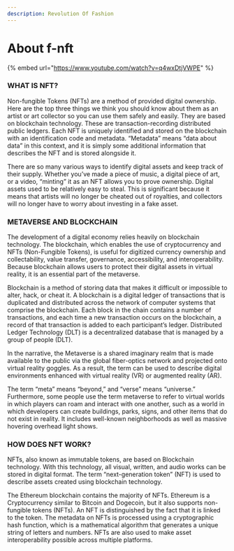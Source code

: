 ```yaml
---
description: Revolution Of Fashion
---
```


# About f-nft

{% embed url="https://www.youtube.com/watch?v=q4wxDtjVWPE" %}

### WHAT IS NFT?

Non-fungible Tokens (NFTs) are a method of provided digital ownership. Here are the top three things we think you should know about them as an artist or art collector so you can use them safely and easily. They are based on blockchain technology. These are transaction-recording distributed public ledgers. Each NFT is uniquely identified and stored on the blockchain with an identification code and metadata. “Metadata” means “data about data” in this context, and it is simply some additional information that describes the NFT and is stored alongside it.&#x20;

There are so many various ways to identify digital assets and keep track of their supply. Whether you’ve made a piece of music, a digital piece of art, or a video, “minting” it as an NFT allows you to prove ownership. Digital assets used to be relatively easy to steal. This is significant because it means that artists will no longer be cheated out of royalties, and collectors will no longer have to worry about investing in a fake asset.

### METAVERSE AND BLOCKCHAIN

The development of a digital economy relies heavily on blockchain technology. The blockchain, which enables the use of cryptocurrency and NFTs (Non-Fungible Tokens), is useful for digitized currency ownership and collectability, value transfer, governance, accessibility, and interoperability. Because blockchain allows users to protect their digital assets in virtual reality, it is an essential part of the metaverse.&#x20;

Blockchain is a method of storing data that makes it difficult or impossible to alter, hack, or cheat it. A blockchain is a digital ledger of transactions that is duplicated and distributed across the network of computer systems that comprise the blockchain. Each block in the chain contains a number of transactions, and each time a new transaction occurs on the blockchain, a record of that transaction is added to each participant’s ledger. Distributed Ledger Technology (DLT) is a decentralized database that is managed by a group of people (DLT).&#x20;

In the narrative, the Metaverse is a shared imaginary realm that is made available to the public via the global fiber-optics network and projected onto virtual reality goggles. As a result, the term can be used to describe digital environments enhanced with virtual reality (VR) or augmented reality (AR).&#x20;

The term “meta” means “beyond,” and “verse” means “universe.” Furthermore, some people use the term metaverse to refer to virtual worlds in which players can roam and interact with one another, such as a world in which developers can create buildings, parks, signs, and other items that do not exist in reality. It includes well-known neighborhoods as well as massive hovering overhead light shows.

### HOW DOES NFT WORK?

NFTs, also known as immutable tokens, are based on Blockchain technology. With this technology, all visual, written, and audio works can be stored in digital format. The term “next-generation token” (NFT) is used to describe assets created using blockchain technology.&#x20;

The Ethereum blockchain contains the majority of NFTs. Ethereum is a Cryptocurrency similar to Bitcoin and Dogecoin, but it also supports non-fungible tokens (NFTs). An NFT is distinguished by the fact that it is linked to the token. The metadata on NFTs is processed using a cryptographic hash function, which is a mathematical algorithm that generates a unique string of letters and numbers. NFTs are also used to make asset interoperability possible across multiple platforms.

###
